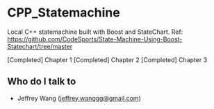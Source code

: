 # CPP_Statemachine
Local C++ statemachine built with Boost and StateChart.
Ref: https://github.com/CodeSports/State-Machine-Using-Boost-Statechart/tree/master

[Completed] Chapter 1
[Completed] Chapter 2
[Completed] Chapter 3

## Who do I talk to <a name = "author"></a>
- Jeffrey Wang (jeffrey.wanggg@gmail.com)
